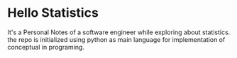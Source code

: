 # Hello Statistics
It's a Personal Notes of a software engineer while exploring about statistics. the repo is initialized using python as main language for implementation of conceptual in programing. 
